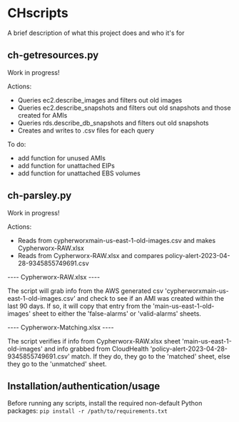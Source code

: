 
# CHscripts

A brief description of what this project does and who it's for


## ch-getresources.py
Work in progress!

Actions:
- Queries ec2.describe_images and filters out old images
- Queries ec2.describe_snapshots and filters out old snapshots and those created for AMIs
- Queries rds.describe_db_snapshots and filters out old snapshots
- Creates and writes to .csv files for each query

To do:
- add function for unused AMIs
- add function for unattached EIPs
- add function for unattached EBS volumes

## ch-parsley.py
Work in progress!

Actions:
- Reads from cypherworxmain-us-east-1-old-images.csv and makes Cypherworx-RAW.xlsx
- Reads from Cypherworx-RAW.xlsx and compares policy-alert-2023-04-28-9345855749691.csv

---- Cypherworx-RAW.xlsx ----

The script will grab info from the AWS generated csv 'cypherworxmain-us-east-1-old-images.csv' and check to see if an AMI was created within the last 90 days. If so, it will copy that entry from the 'main-us-east-1-old-images' sheet to either the 'false-alarms' or 'valid-alarms' sheets.

---- Cypherworx-Matching.xlsx ----

The script verifies if info from Cypherworx-RAW.xlsx sheet 'main-us-east-1-old-images' and info grabbed from CloudHealth 'policy-alert-2023-04-28-9345855749691.csv' match. If they do, they go to the 'matched' sheet, else they go to the 'unmatched' sheet.

## Installation/authentication/usage

Before running any scripts, install the required non-default Python packages: `pip install -r /path/to/requirements.txt`